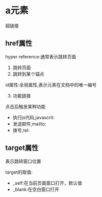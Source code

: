 # a元素

超链接

## href属性

hyper reference:通常表示跳转页面

1. 跳转页面
2. 跳转到某个锚点 

id属性:全局属性,表示元素在文档中的唯一编号

3. 功能链接

点击后触发某种功能

- 执行js代码,javascrit:
- 发送邮件,mailto:
- 拨号,tel:

## target属性

表示跳转窗口位置

target的取值:

- _self:在当前页面窗口打开，默认值
- _blank:在空白窗口打开



